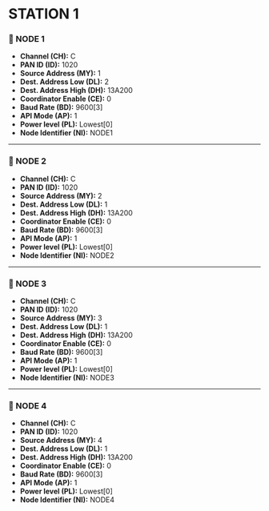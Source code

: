 # STATION 1

### 🔹 NODE 1
- **Channel (CH):**           C  
- **PAN ID (ID):**           1020  
- **Source Address (MY):**   1  
- **Dest. Address Low (DL):** 2  
- **Dest. Address High (DH):** 13A200  
- **Coordinator Enable (CE):** 0  
- **Baud Rate (BD):**        9600[3]  
- **API Mode (AP):**         1  
- **Power level (PL):**      Lowest[0]  
- **Node Identifier (NI):**  NODE1  

---

### 🔹 NODE 2
- **Channel (CH):**           C  
- **PAN ID (ID):**           1020  
- **Source Address (MY):**   2  
- **Dest. Address Low (DL):** 1  
- **Dest. Address High (DH):** 13A200  
- **Coordinator Enable (CE):** 0  
- **Baud Rate (BD):**        9600[3]  
- **API Mode (AP):**         1  
- **Power level (PL):**      Lowest[0]  
- **Node Identifier (NI):**  NODE2  

---

### 🔹 NODE 3
- **Channel (CH):**           C  
- **PAN ID (ID):**           1020  
- **Source Address (MY):**   3  
- **Dest. Address Low (DL):** 1  
- **Dest. Address High (DH):** 13A200  
- **Coordinator Enable (CE):** 0  
- **Baud Rate (BD):**        9600[3]  
- **API Mode (AP):**         1  
- **Power level (PL):**      Lowest[0]  
- **Node Identifier (NI):**  NODE3  

---

### 🔹 NODE 4
- **Channel (CH):**           C  
- **PAN ID (ID):**           1020  
- **Source Address (MY):**   4  
- **Dest. Address Low (DL):** 1  
- **Dest. Address High (DH):** 13A200  
- **Coordinator Enable (CE):** 0  
- **Baud Rate (BD):**        9600[3]  
- **API Mode (AP):**         1  
- **Power level (PL):**      Lowest[0]  
- **Node Identifier (NI):**  NODE4  
